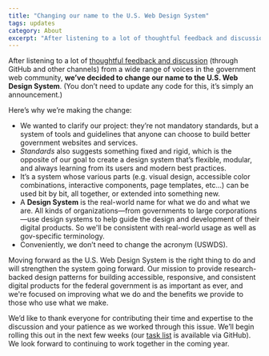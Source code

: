 ```yaml
---
title: "Changing our name to the U.S. Web Design System"
tags: updates
category: About
excerpt: "After listening to a lot of thoughtful feedback and discussion from a wide range of voices in the government web community, we’ve decided to change our name to the U.S. Web Design System."
---
```


After listening to a lot of [thoughtful feedback and discussion](https://github.com/uswds/uswds/issues/2240) (through GitHub and other channels) from a wide range of voices in the government web community, **we’ve decided to change our name to the U.S. Web Design System**. (You don’t need to update any code for this, it’s simply an announcement.)

Here’s why we’re making the change:

- We wanted to clarify our project: they’re not mandatory standards, but a system of tools and guidelines that anyone can choose to build better government websites and services.
- _Standards_ also suggests something fixed and rigid, which is the opposite of our goal to create a design system that’s flexible, modular, and always learning from its users and modern best practices.
- It’s a system whose various parts (e.g. visual design, accessible color combinations, interactive components, page templates, etc...) can be used bit by bit, all together, or extended into something new.
- A **Design System** is the real-world name for what we do and what we are. All kinds of organizations—from governments to large corporations—use design systems to help guide the design and development of their digital products. So we'll be consistent with real-world usage as well as gov-specific terminology.
- Conveniently, we don’t need to change the acronym (USWDS).

Moving forward as the U.S. Web Design System is the right thing to do and will strengthen the system going forward. Our mission to provide research-backed design patterns for building accessible, responsive, and consistent digital products for the federal government is as important as ever, and we're focused on improving what we do and the benefits we provide to those who use what we make.

We’d like to thank everyone for contributing their time and expertise to the discussion and your patience as we worked through this issue. We’ll begin rolling this out in the next few weeks (our [task list](https://github.com/uswds/uswds/issues/2300#issuecomment-358077868) is available via GitHub). We look forward to continuing to work together in the coming year.
